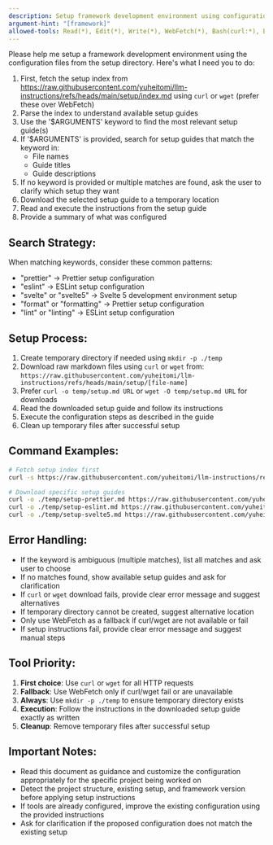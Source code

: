 ```yaml
---
description: Setup framework development environment using configuration from setup directory
argument-hint: "[framework]"
allowed-tools: Read(*), Edit(*), Write(*), WebFetch(*), Bash(curl:*), Bash(wget:*), Bash(pnpm:*), Bash(npm:*), Bash(bun:*), Bash(mkdir:*), LS(*)
---
```


Please help me setup a framework development environment using the configuration files from the setup directory. Here's what I need you to do:

1. First, fetch the setup index from https://raw.githubusercontent.com/yuheitomi/llm-instructions/refs/heads/main/setup/index.md using `curl` or `wget` (prefer these over WebFetch)
2. Parse the index to understand available setup guides
3. Use the '$ARGUMENTS' keyword to find the most relevant setup guide(s)
4. If '$ARGUMENTS' is provided, search for setup guides that match the keyword in:
   - File names
   - Guide titles
   - Guide descriptions
5. If no keyword is provided or multiple matches are found, ask the user to clarify which setup they want
6. Download the selected setup guide to a temporary location
7. Read and execute the instructions from the setup guide
8. Provide a summary of what was configured

## Search Strategy:

When matching keywords, consider these common patterns:

- "prettier" → Prettier setup configuration
- "eslint" → ESLint setup configuration
- "svelte" or "svelte5" → Svelte 5 development environment setup
- "format" or "formatting" → Prettier setup configuration
- "lint" or "linting" → ESLint setup configuration

## Setup Process:

1. Create temporary directory if needed using `mkdir -p ./temp`
2. Download raw markdown files using `curl` or `wget` from: `https://raw.githubusercontent.com/yuheitomi/llm-instructions/refs/heads/main/setup/[file-name]`
3. Prefer `curl -o temp/setup.md URL` or `wget -O temp/setup.md URL` for downloads
4. Read the downloaded setup guide and follow its instructions
5. Execute the configuration steps as described in the guide
6. Clean up temporary files after successful setup

## Command Examples:

```bash
# Fetch setup index first
curl -s https://raw.githubusercontent.com/yuheitomi/llm-instructions/refs/heads/main/setup/index.md

# Download specific setup guides
curl -o ./temp/setup-prettier.md https://raw.githubusercontent.com/yuheitomi/llm-instructions/refs/heads/main/setup/setup-prettier.md
curl -o ./temp/setup-eslint.md https://raw.githubusercontent.com/yuheitomi/llm-instructions/refs/heads/main/setup/setup-eslint.md
curl -o ./temp/setup-svelte5.md https://raw.githubusercontent.com/yuheitomi/llm-instructions/refs/heads/main/setup/setup-svelte5.md
```

## Error Handling:

- If the keyword is ambiguous (multiple matches), list all matches and ask user to choose
- If no matches found, show available setup guides and ask for clarification
- If `curl` or `wget` download fails, provide clear error message and suggest alternatives
- If temporary directory cannot be created, suggest alternative location
- Only use WebFetch as a fallback if curl/wget are not available or fail
- If setup instructions fail, provide clear error message and suggest manual steps

## Tool Priority:

1. **First choice**: Use `curl` or `wget` for all HTTP requests
2. **Fallback**: Use WebFetch only if curl/wget fail or are unavailable
3. **Always**: Use `mkdir -p ./temp` to ensure temporary directory exists
4. **Execution**: Follow the instructions in the downloaded setup guide exactly as written
5. **Cleanup**: Remove temporary files after successful setup

## Important Notes:

- Read this document as guidance and customize the configuration appropriately for the specific project being worked on
- Detect the project structure, existing setup, and framework version before applying setup instructions
- If tools are already configured, improve the existing configuration using the provided instructions
- Ask for clarification if the proposed configuration does not match the existing setup
